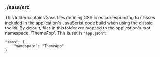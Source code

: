 ### ./sass/src

This folder contains Sass files defining CSS rules corresponding to classes
included in the application's JavaScript code build when using the classic toolkit.
By default, files in this folder are mapped to the application's root namespace, 'ThemeApp'.
This is set in `"app.json"`:

    "sass": {
        "namespace": "ThemeApp"
    }